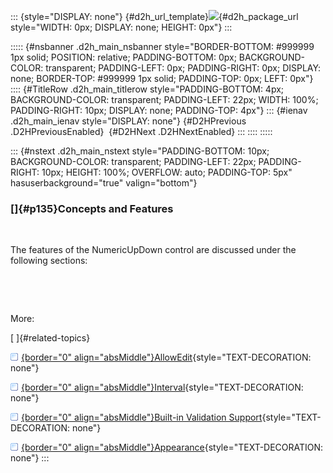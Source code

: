 ::: {style="DISPLAY: none"}
[](ms-xhelp:///?Id=d2h_url_template){#d2h_url_template}![](!package_url!){#d2h_package_url style="WIDTH: 0px; DISPLAY: none; HEIGHT: 0px"}
:::

::::: {#nsbanner .d2h_main_nsbanner style="BORDER-BOTTOM: #999999 1px solid; POSITION: relative; PADDING-BOTTOM: 0px; BACKGROUND-COLOR: transparent; PADDING-LEFT: 0px; PADDING-RIGHT: 0px; DISPLAY: none; BORDER-TOP: #999999 1px solid; PADDING-TOP: 0px; LEFT: 0px"}
:::: {#TitleRow .d2h_main_titlerow style="PADDING-BOTTOM: 4px; BACKGROUND-COLOR: transparent; PADDING-LEFT: 22px; WIDTH: 100%; PADDING-RIGHT: 10px; DISPLAY: none; PADDING-TOP: 4px"}
::: {#ienav .d2h_main_ienav style="DISPLAY: none"}
[](ms-xhelp:///?Id=5aeeea6d-72ae-4f5a-94e0-3c433e2b1820){#D2HPrevious .D2HPreviousEnabled}  [](ms-xhelp:///?Id=a72dd689-1386-48c2-b373-d25df640dcc3){#D2HNext .D2HNextEnabled}
:::
::::
:::::

::: {#nstext .d2h_main_nstext style="PADDING-BOTTOM: 10px; BACKGROUND-COLOR: transparent; PADDING-LEFT: 22px; PADDING-RIGHT: 10px; HEIGHT: 100%; OVERFLOW: auto; PADDING-TOP: 5px" hasuserbackground="true" valign="bottom"}
### []{#p135}Concepts and Features

 

The features of the NumericUpDown control are discussed under the following sections:

 

 

More:

[ ]{#related-topics}

[![](../button.gif){border="0" align="absMiddle"}AllowEdit](ms-xhelp:///?Id=a38a0062-bce2-47c9-8b8e-ddbeb373a41e){style="TEXT-DECORATION: none"}

[![](../button.gif){border="0" align="absMiddle"}Interval](ms-xhelp:///?Id=45bd6b1d-ff8a-4f8a-a708-981636fca4d0){style="TEXT-DECORATION: none"}

[![](../button.gif){border="0" align="absMiddle"}Built-in Validation Support](ms-xhelp:///?Id=6b0ffe4f-6659-4006-8065-2109f3651473){style="TEXT-DECORATION: none"}

[![](../button.gif){border="0" align="absMiddle"}Appearance](ms-xhelp:///?Id=c65f071c-374a-40f8-93d7-07c4c11f777c){style="TEXT-DECORATION: none"}
:::
